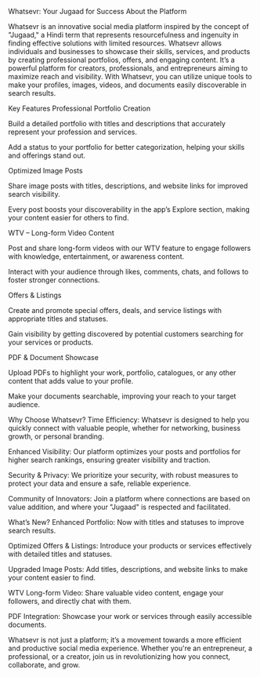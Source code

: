 Whatsevr: Your Jugaad for Success
About the Platform

Whatsevr is an innovative social media platform inspired by the concept of "Jugaad," a Hindi term that represents resourcefulness and ingenuity in finding effective solutions with limited resources. Whatsevr allows individuals and businesses to showcase their skills, services, and products by creating professional portfolios, offers, and engaging content. It’s a powerful platform for creators, professionals, and entrepreneurs aiming to maximize reach and visibility. With Whatsevr, you can utilize unique tools to make your profiles, images, videos, and documents easily discoverable in search results.

Key Features
Professional Portfolio Creation

Build a detailed portfolio with titles and descriptions that accurately represent your profession and services.

Add a status to your portfolio for better categorization, helping your skills and offerings stand out.

Optimized Image Posts

Share image posts with titles, descriptions, and website links for improved search visibility.

Every post boosts your discoverability in the app’s Explore section, making your content easier for others to find.

WTV – Long-form Video Content

Post and share long-form videos with our WTV feature to engage followers with knowledge, entertainment, or awareness content.

Interact with your audience through likes, comments, chats, and follows to foster stronger connections.

Offers & Listings

Create and promote special offers, deals, and service listings with appropriate titles and statuses.

Gain visibility by getting discovered by potential customers searching for your services or products.

PDF & Document Showcase

Upload PDFs to highlight your work, portfolio, catalogues, or any other content that adds value to your profile.

Make your documents searchable, improving your reach to your target audience.

Why Choose Whatsevr?
Time Efficiency: Whatsevr is designed to help you quickly connect with valuable people, whether for networking, business growth, or personal branding.

Enhanced Visibility: Our platform optimizes your posts and portfolios for higher search rankings, ensuring greater visibility and traction.

Security & Privacy: We prioritize your security, with robust measures to protect your data and ensure a safe, reliable experience.

Community of Innovators: Join a platform where connections are based on value addition, and where your "Jugaad" is respected and facilitated.

What’s New?
Enhanced Portfolio: Now with titles and statuses to improve search results.

Optimized Offers & Listings: Introduce your products or services effectively with detailed titles and statuses.

Upgraded Image Posts: Add titles, descriptions, and website links to make your content easier to find.

WTV Long-form Video: Share valuable video content, engage your followers, and directly chat with them.

PDF Integration: Showcase your work or services through easily accessible documents.

Whatsevr is not just a platform; it’s a movement towards a more efficient and productive social media experience. Whether you're an entrepreneur, a professional, or a creator, join us in revolutionizing how you connect, collaborate, and grow.
